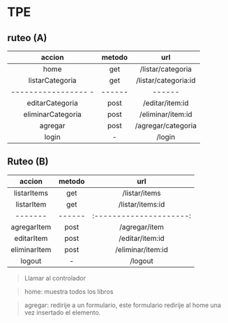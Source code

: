 # TPE

## ruteo (A)
| accion            | metodo    | url                          | 
|:-----------------:|:---------:|:----------------------------:|
| home              | get       | /listar/categoria            | 
| listarCategoria   | get       | /listar/categoria:id         | 
|----------------- -|------     |                ------        |
| editarCategoria   | post      | /editar/item:id              |
| eliminarCategoria | post      | /eliminar/item:id            | 
| agregar           | post      | /agregar/categoria           |
| login             | -         | /login                       | 

## Ruteo (B)

| accion       | metodo    | url                   | 
|:------------:|:---------:|:---------------------:|
| listarItems  | get       | /listar/items         | 
| listarItem   | get       | /listar/items:id      | 
|-------       |------     |:---------------------:|
| agregarItem  | post      | /agregar/item         | 
| editarItem   | post      | /editar/item:id       |
| eliminarItem | post      | /eliminar/item:id     | 
| logout       | -         | /logout               |


> Llamar al controlador


> home: muestra todos los libros

> agregar: redirije a un formulario, este formulario redirije al home una vez insertado el elemento.

 